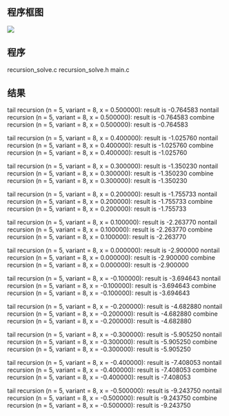 ## 程序框图
![]("./pic/cfg.png")


## 程序
recursion_solve.c
recursion_solve.h
main.c

## 结果
tail recursion (n = 5, variant = 8, x = 0.500000): result is -0.764583
nontail recursion (n = 5, variant = 8, x = 0.500000): result is -0.764583
combine recursion (n = 5, variant = 8, x = 0.500000): result is -0.764583

tail recursion (n = 5, variant = 8, x = 0.400000): result is -1.025760
nontail recursion (n = 5, variant = 8, x = 0.400000): result is -1.025760
combine recursion (n = 5, variant = 8, x = 0.400000): result is -1.025760

tail recursion (n = 5, variant = 8, x = 0.300000): result is -1.350230
nontail recursion (n = 5, variant = 8, x = 0.300000): result is -1.350230
combine recursion (n = 5, variant = 8, x = 0.300000): result is -1.350230

tail recursion (n = 5, variant = 8, x = 0.200000): result is -1.755733
nontail recursion (n = 5, variant = 8, x = 0.200000): result is -1.755733
combine recursion (n = 5, variant = 8, x = 0.200000): result is -1.755733

tail recursion (n = 5, variant = 8, x = 0.100000): result is -2.263770
nontail recursion (n = 5, variant = 8, x = 0.100000): result is -2.263770
combine recursion (n = 5, variant = 8, x = 0.100000): result is -2.263770

tail recursion (n = 5, variant = 8, x = 0.000000): result is -2.900000
nontail recursion (n = 5, variant = 8, x = 0.000000): result is -2.900000
combine recursion (n = 5, variant = 8, x = 0.000000): result is -2.900000

tail recursion (n = 5, variant = 8, x = -0.100000): result is -3.694643
nontail recursion (n = 5, variant = 8, x = -0.100000): result is -3.694643
combine recursion (n = 5, variant = 8, x = -0.100000): result is -3.694643

tail recursion (n = 5, variant = 8, x = -0.200000): result is -4.682880
nontail recursion (n = 5, variant = 8, x = -0.200000): result is -4.682880
combine recursion (n = 5, variant = 8, x = -0.200000): result is -4.682880

tail recursion (n = 5, variant = 8, x = -0.300000): result is -5.905250
nontail recursion (n = 5, variant = 8, x = -0.300000): result is -5.905250
combine recursion (n = 5, variant = 8, x = -0.300000): result is -5.905250

tail recursion (n = 5, variant = 8, x = -0.400000): result is -7.408053
nontail recursion (n = 5, variant = 8, x = -0.400000): result is -7.408053
combine recursion (n = 5, variant = 8, x = -0.400000): result is -7.408053

tail recursion (n = 5, variant = 8, x = -0.500000): result is -9.243750
nontail recursion (n = 5, variant = 8, x = -0.500000): result is -9.243750
combine recursion (n = 5, variant = 8, x = -0.500000): result is -9.243750

